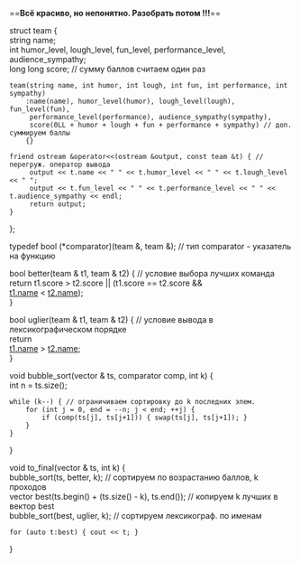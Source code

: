 ==**Всё красиво, но непонятно. Разобрать потом !!!**==

struct team {  
string name;  
int humor_level, lough_level, fun_level, performance_level, audience_sympathy;  
long long score; // сумму баллов считаем один раз  

```Plain
team(string name, int humor, int lough, int fun, int performance, int sympathy)
    :name(name), humor_level(humor), lough_level(lough), fun_level(fun),
     performance_level(performance), audience_sympathy(sympathy),
     score(0LL + humor + lough + fun + performance + sympathy) // доп. суммируем баллы
    {}

friend ostream &operator<<(ostream &output, const team &t) { // перегруж. оператор вывода
     output << t.name << " " << t.humor_level << " " << t.lough_level << " ";
     output << t.fun_level << " " << t.performance_level << " " << t.audience_sympathy << endl;
     return output;
}
```

};

typedef bool (*comparator)(team &, team &); // тип comparator - указатель на функцию

bool better(team & t1, team & t2) { // условие выбора лучших команда  
return t1.score > t2.score || (t1.score == t2.score &&  
[t1.name](http://t1.name/) < [t2.name](http://t2.name/));  
}  

bool uglier(team & t1, team & t2) { // условие вывода в лексикографическом порядке  
return  
[t1.name](http://t1.name/) > [t2.name](http://t2.name/);  
}  

void bubble_sort(vector<team> & ts, comparator comp, int k) {  
int n = ts.size();  

```Plain
while (k--) { // ограничиваем сортировку до k последних элем.
    for (int j = 0, end = --n; j < end; ++j) {
        if (comp(ts[j], ts[j+1])) { swap(ts[j], ts[j+1]); }
    }
}
```

}

void to_final(vector<team> & ts, int k) {  
bubble_sort(ts, better, k); // сортируем по возрастанию баллов, k проходов  
vector<team> best(ts.begin() + (ts.size() - k), ts.end()); // копируем k лучших в вектор best  
bubble_sort(best, uglier, k); // сортируем лексикограф. по именам  

```Plain
for (auto t:best) { cout << t; }
```

}